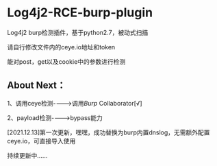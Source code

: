 # Log4j2-RCE-burp-plugin
Log4j2 burp检测插件，基于python2.7，被动式扫描

请自行修改文件内的ceye.io地址和token

能对post，get以及cookie中的参数进行检测

## About Next：

1、调用ceye检测---->调用*Burp* Collaborator[√]

2、payload检测---->bypass能力

[2021.12.13]第一次更新，嘿嘿，成功替换为burp内置dnslog，无需额外配置ceye.io，可直接导入使用

持续更新中......

